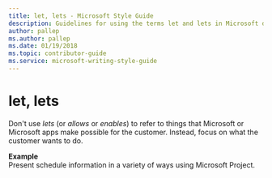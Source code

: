 ```yaml
---
title: let, lets - Microsoft Style Guide
description: Guidelines for using the terms let and lets in Microsoft documents.
author: pallep
ms.author: pallep
ms.date: 01/19/2018
ms.topic: contributor-guide
ms.service: microsoft-writing-style-guide
---
```


# let, lets

Don't use *lets* (or *allows* or *enables*) to refer to things that Microsoft or Microsoft apps make possible for the customer. Instead, focus on what the customer wants to do.

**Example**  
Present schedule information in a variety of ways using Microsoft Project.
